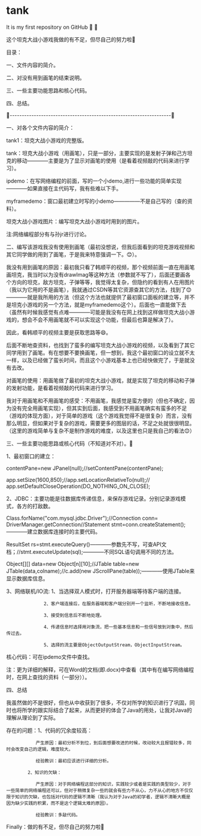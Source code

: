 # tank
It is my first repository on GitHub 🍫 🤭

这个坦克大战小游戏我做的有不足，但尽自己的努力啦🌾

目录：

一、文件内容的简介。

二、对没有用到画笔的结束说明。

三、一些主要功能思路和核心代码。

四、总结。

🍓-------------------------------------------------------------------🤭

一、对各个文件内容的简介：

tank1：坦克大战小游戏的完整版。

tank：坦克大战小游戏（用画笔），只是一部分，主要实现的是发射子弹和己方坦克的移动————主要是为了显示对画笔的使用（是看着视频敲的代码来进行学习）。

ipdemo：在写网络编程的前面，写的一个小demo,进行一些功能的简单实现————如果直接在主代码写，我有些难以下手。

myframedemo：窗口最初建立时写的小demo—————不是自己写的（查的资料）。

坦克大战小游戏图片：编写坦克大战小游戏时用到的图片。

注:网络编程部分有与孙jr进行讨论。

二、编写该游戏我没有使用到画笔（最初没想说，但我后面看到的坦克游戏视频和其它同学做的用到了画笔，于是我来特意强调一下。😊）。

我没有用到画笔的原因：最初我只看了韩顺平的视频，那个视频前面一直在用画笔画坦克，我当时以为没有drawImag等这种方法（参数就不写了），后面还要画各个方向的坦克，敌方坦克，子弹等等，我觉得太复杂，但隐约的看到有人在用图片（我以为它用的不是画笔），我就通过CSDN等其它资源查其它的方法，找到了😊————就是我所用的方法（但这个方法也就提供了最初窗口面板的建立等，并不是坦克小游戏的另一个方法，就是myframedemo这个）。后面也一直能做下去（虽然有时候我感觉有点难————可能是我没有在网上找到这样做坦克大战小游戏的，想会不会不用画笔就不可以实现这个功能，但最后也算是解决了）。

因此，看韩顺平的视频主要是获取思路等😄。

后面不断地查资料，也找到了蛮多的编写坦克大战小游戏的视频，以及看到了其它同学用到了画笔。有在想要不要换画笔，但一想到，我这个最初窗口的设立就不太一样，以及已经做了蛮长时间，而且这个小游戏基本上也已经快做完了，于是就没有去改。

对画笔的使用：用画笔做了最初的坦克大战小游戏，就是实现了坦克的移动和子弹的发射功能，是看着视频敲的代码来进行学习。

我对于用画笔和不用画笔的感受：不用画笔，我感觉是蛮方便的（但也不确定，因为没有完全用画笔实现），但其实到后面，我感受到不用画笔确实有蛮多的不足（游戏的体现方面），对于简单的游戏（这个游戏我觉得不是很复杂）而言，没有那么明显，但如果对于复杂的游戏，需要更多的图层的话，不足之处就很很明显。（这里的游戏简单与复杂不是制作游戏的难度，以及这里也只是我自己的看法😊）

三、一些主要功能思路或核心代码（不知道对不对）。🍒

1、最初窗口的建立：

 contentPane=new JPanel(null);//setContentPane(contentPane);
 
 app.setSize(1600,850);//app.setLocationRelativeTo(null);// app.setDefaultCloseOperation(DO_NOTHING_ON_CLOSE);

2、JDBC：主要功能是往数据库传递信息，来保存游戏记录。分别记录游戏模式，各方的打敌数。

Class.forName("com.mysql.jdbc.Driver");//Connection conn= DriverManager.getConnection//Statement stmt=conn.createStatement();————建立数据库连接时的主要代码。

ResultSet rs=stmt.executeQuery()————参数先不写，可查API文档；//stmt.executeUpdate(sql);————不同SQL语句调用不同的方法。

Object[][] data=new Object[n][10];//JTable table=new JTable(data,colname);//c.add(new JScrollPane(table));————使用JTable来显示数据库信息。

3、网络联机/IO流: 1、当选择双人模式时，打开服务器端等待客户端的连接。

                  2、客户端连接后，在服务器端和客户端分别开一个监听，不断地接收信息。
                  
                  3、接受到信息后不断地处理。
                  
                  4、传递信息时选择用对象流，把一些基本信息和一些信号放到对象中，然后传过去。
                  
                  5、选择的流主要是ObjectOutputStream，ObjectInputStream。
                  
核心代码：可在ipdemo文件中查找。    

注：更为详细的解释，可在Word的文档(即.docx)中查看（其中有在编写网络编程时，在网上查找的资料（一部分））。

四、总结

我虽然做的不是很好，但也从中收获到了很多，不仅对所学的知识进行了巩固，同时也将所学的跟实际结合了起来，从而更好的体会了Java的用处，让我对Java的理解从理论到了实际。

存在的问题：1、代码的冗余度较高：

               产生原因：最初分析不到位，到后面想要改进的时候，改动较大且报错较多，同时会改变自己的逻辑，难度较大。
               
               经验教训：最初应该进行详细的分析。
               
            2、知识的欠缺：
            
               产生原因：对于网络编程这部分的知识，实践较少或者是实践的类型较少，对于一些简单的网络编程还可以，但对于稍微复杂一些的就会有些力不从心，力不从心的地方不仅仅限于知识的欠缺，也包括对代码的逻辑不清晰（我认为对于Java的初学者，逻辑不清晰大概是因为缺少实践的积累，而不是这个逻辑太难的原因）。
               
               经验教训：多敲代码。

Finally：做的有不足，但尽自己的努力啦🌻
